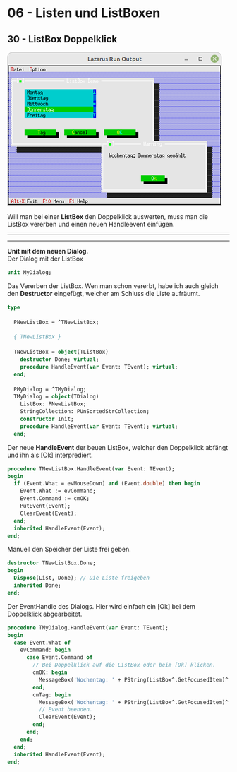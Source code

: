 # 06 - Listen und ListBoxen
## 30 - ListBox Doppelklick

![image.png](image.png)

Will man bei einer **ListBox** den Doppelklick auswerten, muss man die ListBox vererben und einen neuen Handleevent einfügen.

---

---
**Unit mit dem neuen Dialog.**
<br>
Der Dialog mit der ListBox

```pascal
unit MyDialog;

```

Das Vererben der ListBox.
Wen man schon vererbt, habe ich auch gleich den **Destructor** eingefügt, welcher am Schluss die Liste aufräumt.

```pascal
type

  PNewListBox = ^TNewListBox;

  { TNewListBox }

  TNewListBox = object(TListBox)
    destructor Done; virtual;
    procedure HandleEvent(var Event: TEvent); virtual;
  end;

  PMyDialog = ^TMyDialog;
  TMyDialog = object(TDialog)
    ListBox: PNewListBox;
    StringCollection: PUnSortedStrCollection;
    constructor Init;
    procedure HandleEvent(var Event: TEvent); virtual;
  end;

```

Der neue **HandleEvent** der beuen ListBox, welcher den Doppelklick abfängt und ihn als [Ok] interprediert.

```pascal
procedure TNewListBox.HandleEvent(var Event: TEvent);
begin
  if (Event.What = evMouseDown) and (Event.double) then begin
    Event.What := evCommand;
    Event.Command := cmOK;
    PutEvent(Event);
    ClearEvent(Event);
  end;
  inherited HandleEvent(Event);
end;

```

Manuell den Speicher der Liste frei geben.

```pascal
destructor TNewListBox.Done;
begin
  Dispose(List, Done); // Die Liste freigeben
  inherited Done;
end;

```

Der EventHandle des Dialogs.
Hier wird einfach ein [Ok] bei dem Doppelklick abgearbeitet.

```pascal
procedure TMyDialog.HandleEvent(var Event: TEvent);
begin
  case Event.What of
    evCommand: begin
      case Event.Command of
        // Bei Doppelklick auf die ListBox oder beim [Ok] klicken.
        cmOK: begin
          MessageBox('Wochentag: ' + PString(ListBox^.GetFocusedItem)^ + ' gew' + #132 + 'hlt', nil, mfOKButton);
        end;
        cmTag: begin
          MessageBox('Wochentag: ' + PString(ListBox^.GetFocusedItem)^ + ' gew' + #132 + 'hlt', nil, mfOKButton);
          // Event beenden.
          ClearEvent(Event);
        end;
      end;
    end;
  end;
  inherited HandleEvent(Event);
end;

```


